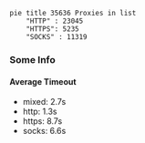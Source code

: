 
```mermaid
pie title 35636 Proxies in list
    "HTTP" : 23045
    "HTTPS": 5235
    "SOCKS" : 11319
```

### Some Info
#### Average Timeout

- mixed: 2.7s
- http: 1.3s
- https: 8.7s
- socks: 6.6s